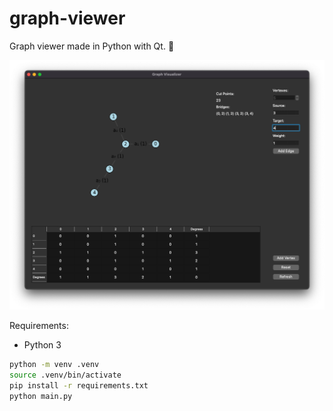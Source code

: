 # graph-viewer

Graph viewer made in Python with Qt. 🐍

![Screenshot](screenshot.png)

Requirements:

- Python 3

```sh
python -m venv .venv
source .venv/bin/activate
pip install -r requirements.txt
python main.py
```

